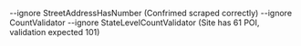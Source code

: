 --ignore StreetAddressHasNumber (Confrimed scraped correctly)
--ignore CountValidator --ignore StateLevelCountValidator (Site has 61 POI, validation expected 101)

